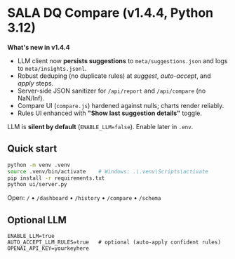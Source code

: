 # SALA DQ Compare (v1.4.4, Python 3.12)

**What's new in v1.4.4**  
- LLM client now **persists suggestions** to `meta/suggestions.json` and logs to `meta/insights.jsonl`.
- Robust deduping (no duplicate rules) at _suggest_, _auto-accept_, and _apply_ steps.
- Server-side JSON sanitizer for `/api/report` and `/api/compare` (no NaN/Inf).
- Compare UI (`compare.js`) hardened against nulls; charts render reliably.
- Rules UI enhanced with **"Show last suggestion details"** toggle.

LLM is **silent by default** (`ENABLE_LLM=false`). Enable later in `.env`.

## Quick start
```bash
python -m venv .venv
source .venv/bin/activate    # Windows: .\.venv\Scripts\activate
pip install -r requirements.txt
python ui/server.py
```
Open: `/` • `/dashboard` • `/history` • `/compare` • `/schema`

## Optional LLM
```
ENABLE_LLM=true
AUTO_ACCEPT_LLM_RULES=true   # optional (auto-apply confident rules)
OPENAI_API_KEY=yourkeyhere
```
